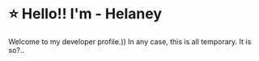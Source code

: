 # ⭐ Hello!! I'm - Helaney
Welcome to my developer profile.)) In any case, this is all temporary. It is so?..
